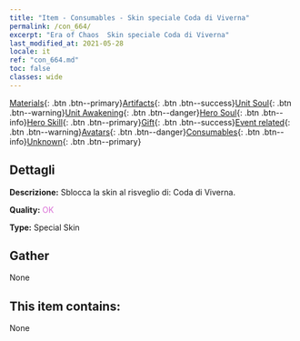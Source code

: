 ```yaml
---
title: "Item - Consumables - Skin speciale Coda di Viverna"
permalink: /con_664/
excerpt: "Era of Chaos  Skin speciale Coda di Viverna"
last_modified_at: 2021-05-28
locale: it
ref: "con_664.md"
toc: false
classes: wide
---
```

 [Materials](/ItemsIT/){: .btn .btn--primary}[Artifacts](/ItemsIT/Artifacts/){: .btn .btn--success}[Unit Soul](/ItemsIT/UnitSoul/){: .btn .btn--warning}[Unit Awakening](/ItemsIT/UnitAwakening/){: .btn .btn--danger}[Hero Soul](/ItemsIT/HeroSoul/){: .btn .btn--info}[Hero Skill](/ItemsIT/HeroSkill/){: .btn .btn--primary}[Gift](/ItemsIT/Gift/){: .btn .btn--success}[Event related](/ItemsIT/Events/){: .btn .btn--warning}[Avatars](/ItemsIT/Avatars/){: .btn .btn--danger}[Consumables](/ItemsIT/Consumables/){: .btn .btn--info}[Unknown](/ItemsIT/Unknown/){: .btn .btn--primary}

## Dettagli
 **Descrizione:** Sblocca la skin al risveglio di: Coda di Viverna.

 **Quality:** <span style="color: #DA70D6">OK</span>

 **Type:** Special Skin

## Gather

  None

## This item contains:

  None

